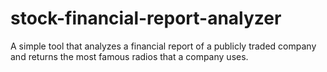 # stock-financial-report-analyzer
A simple tool that analyzes a financial report of a publicly traded company and returns the most famous radios that a company uses.
